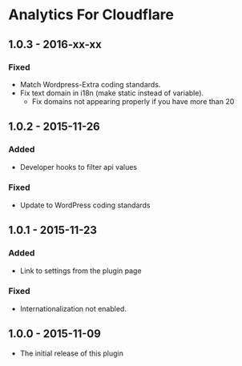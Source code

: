 # Analytics For Cloudflare

## 1.0.3 - 2016-xx-xx
### Fixed
  - Match Wordpress-Extra coding standards.
  - Fix text domain in i18n (make static instead of variable).
	- Fix domains not appearing properly if you have more than 20

## 1.0.2 - 2015-11-26
### Added
 - Developer hooks to filter api values

 ### Fixed
  - Update to WordPress coding standards

## 1.0.1 - 2015-11-23
### Added
 - Link to settings from the plugin page

### Fixed
 - Internationalization not enabled.

## 1.0.0 - 2015-11-09
- The initial release of this plugin
